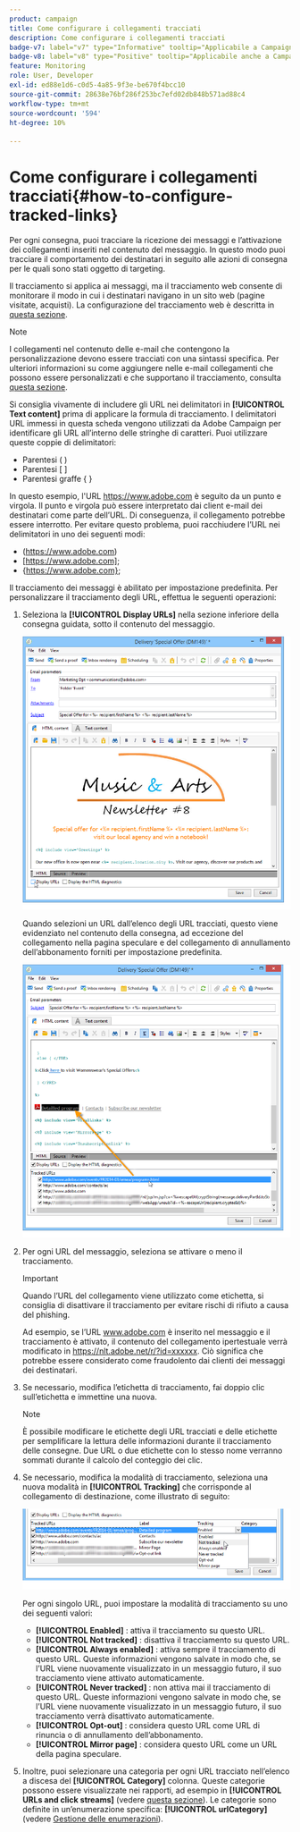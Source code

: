 ```yaml
---
product: campaign
title: Come configurare i collegamenti tracciati
description: Come configurare i collegamenti tracciati
badge-v7: label="v7" type="Informative" tooltip="Applicabile a Campaign Classic v7"
badge-v8: label="v8" type="Positive" tooltip="Applicabile anche a Campaign v8"
feature: Monitoring
role: User, Developer
exl-id: ed88e1d6-c0d5-4a85-9f3e-be670f4bcc10
source-git-commit: 28638e76bf286f253bc7efd02db848b571ad88c4
workflow-type: tm+mt
source-wordcount: '594'
ht-degree: 10%

---
```


# Come configurare i collegamenti tracciati{#how-to-configure-tracked-links}



Per ogni consegna, puoi tracciare la ricezione dei messaggi e l’attivazione dei collegamenti inseriti nel contenuto del messaggio. In questo modo puoi tracciare il comportamento dei destinatari in seguito alle azioni di consegna per le quali sono stati oggetto di targeting.

Il tracciamento si applica ai messaggi, ma il tracciamento web consente di monitorare il modo in cui i destinatari navigano in un sito web (pagine visitate, acquisti). La configurazione del tracciamento web è descritta in [questa sezione](../../configuration/using/about-web-tracking.md).

>[!NOTE]
>
>I collegamenti nel contenuto delle e-mail che contengono la personalizzazione devono essere tracciati con una sintassi specifica. Per ulteriori informazioni su come aggiungere nelle e-mail collegamenti che possono essere personalizzati e che supportano il tracciamento, consulta [questa sezione](tracking-personalized-links.md).

Si consiglia vivamente di includere gli URL nei delimitatori in **[!UICONTROL Text content]** prima di applicare la formula di tracciamento. I delimitatori URL immessi in questa scheda vengono utilizzati da Adobe Campaign per identificare gli URL all’interno delle stringhe di caratteri. Puoi utilizzare queste coppie di delimitatori:
* Parentesi ( )
* Parentesi [ ]
* Parentesi graffe { }

In questo esempio, l&#39;URL https://www.adobe.com è seguito da un punto e virgola. Il punto e virgola può essere interpretato dai client e-mail dei destinatari come parte dell’URL. Di conseguenza, il collegamento potrebbe essere interrotto. Per evitare questo problema, puoi racchiudere l’URL nei delimitatori in uno dei seguenti modi:
* (https://www.adobe.com)
* [https://www.adobe.com];
* {https://www.adobe.com};

Il tracciamento dei messaggi è abilitato per impostazione predefinita. Per personalizzare il tracciamento degli URL, effettua le seguenti operazioni:

1. Seleziona la **[!UICONTROL Display URLs]** nella sezione inferiore della consegna guidata, sotto il contenuto del messaggio.

   ![](assets/s_ncs_user_email_del_display_urls.png)

   Quando selezioni un URL dall’elenco degli URL tracciati, questo viene evidenziato nel contenuto della consegna, ad eccezione del collegamento nella pagina speculare e del collegamento di annullamento dell’abbonamento forniti per impostazione predefinita.

   ![](assets/s_ncs_user_email_del_show_urls.png)

1. Per ogni URL del messaggio, seleziona se attivare o meno il tracciamento.

   >[!IMPORTANT]
   >
   >Quando l’URL del collegamento viene utilizzato come etichetta, si consiglia di disattivare il tracciamento per evitare rischi di rifiuto a causa del phishing.
   >
   >Ad esempio, se l’URL www.adobe.com è inserito nel messaggio e il tracciamento è attivato, il contenuto del collegamento ipertestuale verrà modificato in https://nlt.adobe.net/r/?id=xxxxxx. Ciò significa che potrebbe essere considerato come fraudolento dai clienti dei messaggi dei destinatari.

1. Se necessario, modifica l’etichetta di tracciamento, fai doppio clic sull’etichetta e immettine una nuova.

   >[!NOTE]
   >
   >È possibile modificare le etichette degli URL tracciati e delle etichette per semplificare la lettura delle informazioni durante il tracciamento delle consegne. Due URL o due etichette con lo stesso nome verranno sommati durante il calcolo del conteggio dei clic.

1. Se necessario, modifica la modalità di tracciamento, seleziona una nuova modalità in **[!UICONTROL Tracking]** che corrisponde al collegamento di destinazione, come illustrato di seguito:

   ![](assets/s_ncs_user_select_tracking_mode.png)

   Per ogni singolo URL, puoi impostare la modalità di tracciamento su uno dei seguenti valori:

   * **[!UICONTROL Enabled]** : attiva il tracciamento su questo URL.
   * **[!UICONTROL Not tracked]** : disattiva il tracciamento su questo URL.
   * **[!UICONTROL Always enabled]** : attiva sempre il tracciamento di questo URL. Queste informazioni vengono salvate in modo che, se l’URL viene nuovamente visualizzato in un messaggio futuro, il suo tracciamento viene attivato automaticamente.
   * **[!UICONTROL Never tracked]** : non attiva mai il tracciamento di questo URL. Queste informazioni vengono salvate in modo che, se l’URL viene nuovamente visualizzato in un messaggio futuro, il suo tracciamento verrà disattivato automaticamente.
   * **[!UICONTROL Opt-out]** : considera questo URL come URL di rinuncia o di annullamento dell’abbonamento.
   * **[!UICONTROL Mirror page]** : considera questo URL come un URL della pagina speculare.

1. Inoltre, puoi selezionare una categoria per ogni URL tracciato nell’elenco a discesa del **[!UICONTROL Category]** colonna. Queste categorie possono essere visualizzate nei rapporti, ad esempio in **[!UICONTROL URLs and click streams]** (vedere [questa sezione](../../reporting/using/reports-on-deliveries.md#urls-and-click-streams)). Le categorie sono definite in un’enumerazione specifica: **[!UICONTROL urlCategory]** (vedere [Gestione delle enumerazioni](../../platform/using/managing-enumerations.md)).
